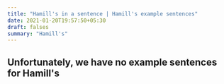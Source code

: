 ```yaml
---
title: "Hamill's in a sentence | Hamill's example sentences"
date: 2021-01-20T19:57:50+05:30
draft: falses
summary: "Hamill's"
---
```

## Unfortunately, we have no example sentences for Hamill's                 
